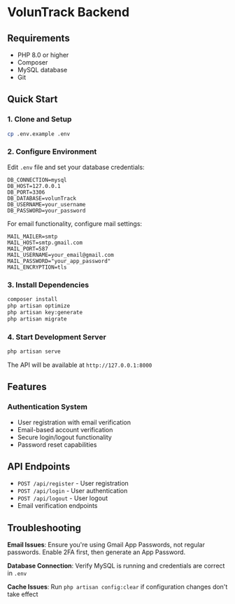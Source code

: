 # VolunTrack Backend


## Requirements

- PHP 8.0 or higher
- Composer
- MySQL database
- Git

## Quick Start

### 1. Clone and Setup
```bash
cp .env.example .env
```

### 2. Configure Environment
Edit `.env` file and set your database credentials:
```
DB_CONNECTION=mysql
DB_HOST=127.0.0.1
DB_PORT=3306
DB_DATABASE=volunTrack
DB_USERNAME=your_username
DB_PASSWORD=your_password
```

For email functionality, configure mail settings:
```
MAIL_MAILER=smtp
MAIL_HOST=smtp.gmail.com
MAIL_PORT=587
MAIL_USERNAME=your_email@gmail.com
MAIL_PASSWORD="your_app_password"
MAIL_ENCRYPTION=tls
```

### 3. Install Dependencies
```bash
composer install
php artisan optimize
php artisan key:generate
php artisan migrate
```

### 4. Start Development Server
```bash
php artisan serve
```

The API will be available at `http://127.0.0.1:8000`

## Features

### Authentication System
- User registration with email verification
- Email-based account verification
- Secure login/logout functionality
- Password reset capabilities


## API Endpoints

- `POST /api/register` - User registration
- `POST /api/login` - User authentication
- `POST /api/logout` - User logout
- Email verification endpoints

## Troubleshooting

**Email Issues**: Ensure you're using Gmail App Passwords, not regular passwords. Enable 2FA first, then generate an App Password.

**Database Connection**: Verify MySQL is running and credentials are correct in `.env`

**Cache Issues**: Run `php artisan config:clear` if configuration changes don't take effect


